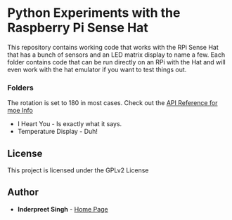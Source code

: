 # Python Experiments with the Raspberry Pi Sense Hat

This repository contains working code that works with the RPi Sense Hat that has a bunch of sensors and an LED matrix display to name a few.
Each folder contains code that can be run directly on an RPi with the Hat and will even work with the hat emulator if you want to test things out.

### Folders

The rotation is set to 180 in most cases. Check out the [API Reference for moe Info](https://pythonhosted.org/sense-hat/api/)

* I Heart You - Is exactly what it says. 
* Temperature Display - Duh!

## License

This project is licensed under the GPLv2 License

## Author

* **Inderpreet Singh** - [Home Page](https://inderpreet.github.io)
